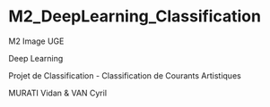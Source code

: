 # M2_DeepLearning_Classification

M2 Image UGE 

Deep Learning

Projet de Classification - Classification de Courants Artistiques

MURATI Vidan & VAN Cyril
